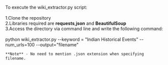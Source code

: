 To execute the wiki_extractor.py script: <br/><br/>
    1.Clone the repository<br/>
    2.Libraries required are **requests**,**json** and **BeautifulSoup**<br/>
    3.Access the directory via command line and write the following command:<br/><br/>
          python wiki_extractor.py --keyword = "Indian Historical Events" --num_urls=100 --output="filename"<br/>
    
    **Note** - No need to mention .json extension when specifying filename.
